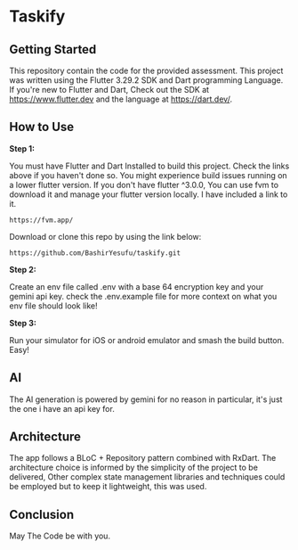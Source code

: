 # Taskify

## Getting Started
This repository contain the code for the provided assessment. This project was written using the Flutter 3.29.2 SDK and Dart programming Language. If you're new to Flutter and Dart, Check out the SDK at https://www.flutter.dev and the language at https://dart.dev/.

## How to Use

**Step 1:**

You must have Flutter and Dart Installed to build this project. Check the links above if you haven't done so. You might experience build issues running on a lower flutter version. If you don't have flutter ^3.0.0, You can use fvm to download it and manage your flutter version locally. I have included a link to it.

```
https://fvm.app/
```

Download or clone this repo by using the link below:

```
https://github.com/BashirYesufu/taskify.git
```

**Step 2:**

Create an env file called .env with a base 64 encryption key and your gemini api key. check the .env.example file for more context on what you env file should look like!

**Step 3:**

Run your simulator for iOS or android emulator and smash the build button. Easy!

## AI
The AI generation is powered by gemini for no reason in particular, it's just the one i have an api key for.

## Architecture
The app follows a BLoC + Repository pattern combined with RxDart.
The architecture choice is informed by the simplicity of the project to be delivered, Other complex state management libraries and techniques could be employed but to keep it lightweight, this was used.

## Conclusion
May The Code be with you.
